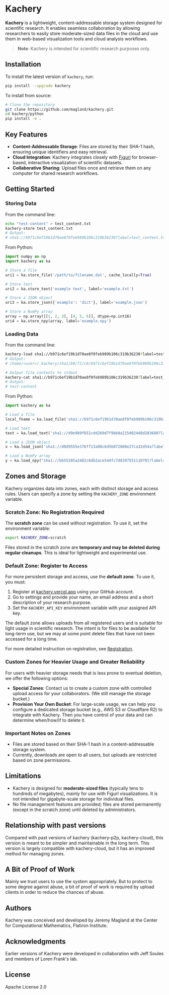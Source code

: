 # Kachery

**Kachery** is a lightweight, content-addressable storage system designed for scientific research. It enables seamless collaboration by allowing researchers to easily store moderate-sized data files in the cloud and use them in web-based visualization tools and cloud analysis workflows.

> **Note**: Kachery is intended for scientific research purposes only.

## Installation

To install the latest version of `kachery`, run:

```bash
pip install --upgrade kachery
```

To install from source:

```bash
# Clone the repository
git clone https://github.com/magland/kachery.git
cd kachery/python
pip install -e .
```

## Key Features
- **Content-Addressable Storage**: Files are stored by their SHA-1 hash, ensuring unique identifiers and easy retrieval.
- **Cloud Integration**: Kachery integrates closely with [Figurl](https://github.com/flatironinstitute/figurl) for browser-based, interactive visualization of scientific datasets.
- **Collaborative Sharing**: Upload files once and retrieve them on any computer for shared research workflows.

## Getting Started

### Storing Data

From the command line:

```bash
echo "test-content" > test_content.txt
kachery-store test_content.txt
# Output:
# sha1://b971c6ef19b1d70ae8f0feb989b106c319b36230?label=test_content.txt
```

From Python:

```python
import numpy as np
import kachery as ka

# Store a file
uri1 = ka.store_file('/path/to/filename.dat', cache_locally=True)

# Store text
uri2 = ka.store_text('example text', label='example.txt')

# Store a JSON object
uri3 = ka.store_json({'example': 'dict'}, label='example.json')

# Store a NumPy array
array = np.array([[1, 2, 3], [4, 5, 6]], dtype=np.int16)
uri4 = ka.store_npy(array, label='example.npy')
```

### Loading Data

From the command line:

```bash
kachery-load sha1://b971c6ef19b1d70ae8f0feb989b106c319b36230?label=test_content.txt
# Output:
# /home/<user>/.kachery/sha1/b9/71/c6/b971c6ef19b1d70ae8f0feb989b106c319b36230

# Output file contents to stdout
kachery-cat sha1://b971c6ef19b1d70ae8f0feb989b106c319b36230?label=test_content.txt
# Output:
# test-content
```

From Python:

```python
import kachery as ka

# Load a file
local_fname = ka.load_file('sha1://b971c6ef19b1d70ae8f0feb989b106c319b36230?label=test_content.txt')

# Load text
text = ka.load_text('sha1://d9e989f651cdd269d7f9bb8a215d024d8d283688?label=example.txt')

# Load a JSON object
x = ka.load_json('sha1://d0d9555e376ff13a08c6d56072808e27ca32d54a?label=example.json')

# Load a NumPy array
y = ka.load_npy("sha1://bb55205a2482c6db2ace544fc7d8397551110701?label=example.npy")
```

## Zones and Storage

Kachery organizes data into zones, each with distinct storage and access rules. Users can specify a zone by setting the `KACHERY_ZONE` environment variable.

### Scratch Zone: No Registration Required

The **scratch zone** can be used without registration. To use it, set the environment variable:

```bash
export KACHERY_ZONE=scratch
```

Files stored in the scratch zone are **temporary and may be deleted during regular cleanups**. This is ideal for lightweight and experimental use.

### Default Zone: Register to Access

For more persistent storage and access, use the **default zone**. To use it, you must:

1. Register at [kachery.vercel.app](https://kachery.vercel.app) using your GitHub account.
2. Go to settings and provide your name, an email address and a short description of your research purpose.
3. Set the `KACHERY_API_KEY` environment variable with your assigned API key.

The default zone allows uploads from all registered users and is suitable for light usage in scientific research. The intent is for files to be available for long-term use, but we may at some point delete files that have not been accessed for a long time.

For more detailed instruction on registration, see [Registration](doc/registration.md).

### Custom Zones for Heavier Usage and Greater Reliability

For users with heavier storage needs that is less prone to eventual deletion, we offer the following options:

- **Special Zones**: Contact us to create a custom zone with controlled upload access for your collaborators. (We still manage the storage bucket.)
- **Provision Your Own Bucket**: For large-scale usage, we can help you configure a dedicated storage bucket (e.g., AWS S3 or Cloudflare R2) to integrate with Kachery. Then you have control of your data and can determine when/how/if to delete it.

### Important Notes on Zones

- Files are stored based on their SHA-1 hash in a content-addressable storage system.
- Currently, downloads are open to all users, but uploads are restricted based on zone permissions.

## Limitations

- Kachery is designed for **moderate-sized files** (typically tens to hundreds of megabytes), mainly for use with Figurl visualizations. It is not intended for gigabyte-scale storage for individual files.
- No file management features are provided; files are stored permanently (except in the scratch zone) until deleted by administrators.

## Relationship with past versions

Compared with past versions of kachery (kachery-p2p, kachery-cloud), this version is meant to be simpler and maintainable in the long term. This version is largely compatible with kachery-cloud, but it has an improved method for managing zones.

## A Bit of Proof of Work

Mainly we trust users to use the system appropriately. But to protect to some degree against abuse, a bit of proof of work is required by upload clients in order to reduce the chances of abuse.

## Authors

Kachery was conceived and developed by Jeremy Magland at the Center for Computational Mathematics, Flatiron Institute.

## Acknowledgments

Earlier versions of Kachery were developed in collaboration with Jeff Soules and members of Loren Frank's lab.

## License

Apache License 2.0